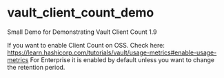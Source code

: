 # vault_client_count_demo
Small Demo for Demonstrating Vault Client Count 1.9

If you want to enable Client Count on OSS. Check here: https://learn.hashicorp.com/tutorials/vault/usage-metrics#enable-usage-metrics
For Enterprise it is enabled by default unless you want to change the retention period. 
